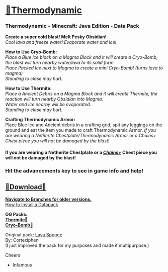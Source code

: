 
# [🎥Thermodynamic](https://youtu.be/pgQl1X-ksjs)
### Thermodynamic  - Minecraft: Java Edition - Data Pack

__Create a super cold blast!  Melt Pesky Obsidian!__   
*Cool lava and freeze water!  Evaporate water and ice!*     

__How to Use Cryo-Bomb:__  
_Place a Blue Ice block on a Magma Block and it will create a Cryo-Bomb, the blast will turn nearby water/lava to its solid form.  
Place Packed Ice next to Magma to create a mini Cryo-Bomb! (turns lava to magma)  
Standing to close may hurt._  

__How to Use Thermite:__  
_Place a Ancient Debris on a Magma Block and it will create Thermite, the reaction will turn nearby Obsidian into Magma.  
Water and Ice nearby will be evaporated.  
Standing to close may hurt._  

__Crafting Thermodynamic Armor:__  
Place Blue Ice and Ancient debris in a crafting grid, spit any leggings on the ground and eat the item you made to craft Thermodynamic Armor. 
*If you are wearing a Netherite Chestplate/Thermodynamic Armor or a Chains+ Chest piece you will not be damaged by the blast!*  
		
#### If you are wearing a Netherite Chestplate or a __*[Chains+](https://github.com/InfamousMusicify/Chains-Plus)*__ Chest piece you will not be damaged by the blast! 

### Hit the advancements key to see in game info and help!

## [🔗Download🔗](https://github.com/InfamousMusicify/Thermodynamic/archive/refs/heads/main.zip)  

__[Navigate to Branches for older versions.](https://github.com/InfamousMusicify/Thermodynamic/branches)__    
[How to Install a Datapack](https://youtu.be/JHEjZlVlqGE)  

__OG Packs:   
[Thermite🔗](https://github.com/InfamousMusicify/Thermite)  
[Cryo-Bomb🔗](https://github.com/InfamousMusicify/Cryo-Bomb/)__  

Original pack: [Lava Sponge](https://www.planetminecraft.com/data-pack/lava-sponges-1-16/)    
By: Cortexiphen  
(I just improved the pack for my purposes and made it multipurpose.)    

Cheers  
- Infamous 
